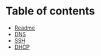 # Table of contents

* [Readme](README.md)
* [DNS](<README (1).md>)
* [SSH](ssh.md)
* [DHCP](dhcp.md)
